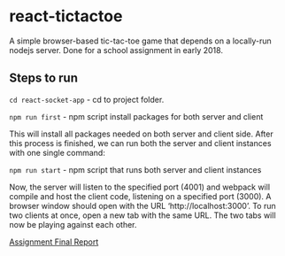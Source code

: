 # react-tictactoe

A simple browser-based tic-tac-toe game that depends on a locally-run nodejs server. Done for a school assignment in early 2018. 

## Steps to run

`cd react-socket-app` - cd to project folder.

`npm run first` - npm script install packages for both server and client

This will install all packages needed on both server and client side. After this process is finished, we can
run both the server and client instances with one single command:

`npm run start` - npm script that runs both server and client instances

Now, the server will listen to the specified port (4001) and webpack will compile and host the client code,
listening on a specified port (3000). A browser window should open with the URL ‘http://localhost:3000’.
To run two clients at once, open a new tab with the same URL. The two tabs will now be playing against each
other.

[Assignment Final Report](https://github.com/johngohrw/react-tictactoe/raw/master/Report_JohnGohRengwu_27150437.pdf) 
